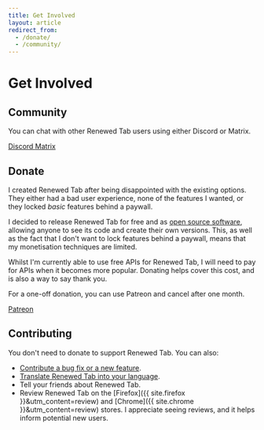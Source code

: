 ```yaml
---
title: Get Involved
layout: article
redirect_from:
  - /donate/
  - /community/
---
```



# Get Involved

## Community

You can chat with other Renewed Tab users using either Discord or Matrix.

<a href="https://discord.gg/zYjR54b" class="button is-info">
	<i class="fab fa-discord mr-2"></i>
	Discord
</a>
<a href="https://matrix.to/#/#renewedtab:matrix.org" class="button is-info" >
	<i class="fas fa-hashtag mr-2"></i>
	Matrix
</a>


## Donate

I created Renewed Tab after being disappointed with the existing options.
They either had a bad user experience, none of the features I wanted, or
they locked _basic_ features behind a paywall.

I decided to release Renewed Tab for free and as
<a href="https://gitlab.com/rubenwardy/renewedtab/">open source software</a>,
allowing anyone to see its code and create their own versions.
This, as well as the fact that I don't want to lock features behind a paywall,
means that my monetisation techniques are limited.

Whilst I'm currently able to use free APIs for Renewed Tab, I will need to pay
for APIs when it becomes more popular. Donating helps cover this cost, and is
also a way to say thank you.

For a one-off donation, you can use Patreon and cancel after one month.

<a href="https://www.patreon.com/rubenwardy/" class="button is-info is-medium">
	<i class="fab fa-patreon mr-2"></i>
	Patreon
</a>


## Contributing

You don't need to donate to support Renewed Tab.
You can also:

* [Contribute a bug fix or a new feature](https://gitlab.com/rubenwardy/renewedtab/).
* [Translate Renewed Tab into your language](https://renewedtab.rubenwardy.com/translations/).
* Tell your friends about Renewed Tab.
* Review Renewed Tab on the [Firefox]({{ site.firefox }}&utm_content=review)
  and [Chrome]({{ site.chrome }}&utm_content=review) stores. I appreciate seeing
  reviews, and it helps inform potential new users.
